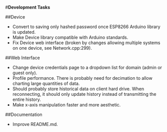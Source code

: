 #**Development Tasks**

##Device
* Convert to saving only hashed password once ESP8266 Arduino library is updated.
* Make Device library compatible with Arduino standards.
* Fix Device web interface (broken by changes allowing multiple systems on one device, see Network.cpp:299).

##Web Interface
* Change device credentials page to a dropdown list for domain (admin or guest only).
* Profile performance. There is probably need for decimation to allow charting large quantities of data.
* Should probably store historical data on client hard drive. When reconnecting, it should only update history instead of transmitting the entire history.
* Make x-axis manipulation faster and more aesthetic.

##Documentation
* Improve README.md.
